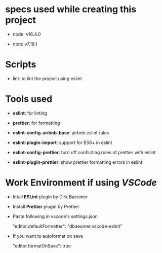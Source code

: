
# specs used while creating this project

- node: v16.4.0

- npm: v7.18.1

  

# Scripts

- lint: to lint the project using eslint

  

# Tools used

- **eslint**: for linting

- **prettier**: for formatting

- **eslint-config-airbnb-base**: airbnb eslint rules

- **eslint-plugin-import**: support for ES6+ in eslint

- **eslint-config-prettier**: turn off conflicting rules of prettier with eslint

- **eslint-plugin-prettier**: show prettier formatting errors in eslint

  

# Work Environment if using *VSCode*

- Intall **ESLint** plugin by Dirk Baeumer

- Install **Prettier** plugin by Prettier

- Paste following in vscode's settings.json
   

     "editor.defaultFormatter": "dbaeumer.vscode-eslint"

- If you want to autoformat on save
   

     "editor.formatOnSave": true
